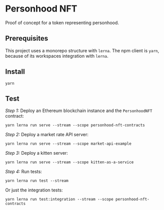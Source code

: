 # Personhood NFT

Proof of concept for a token representing personhood.

## Prerequisites

This project uses a monorepo structure with `lerna`. The npm client is `yarn`, because of its workspaces integration with `lerna`.

## Install

```
yarn
```

## Test

_Step 1:_ Deploy an Ethereum blockchain instance and the `PersonhoodNFT` contract:

```
yarn lerna run serve --stream --scope personhood-nft-contracts
```

_Step 2:_ Deploy a market rate API server:

```
yarn lerna run serve --stream --scope market-api-example
```

_Step 3:_ Deploy a kitten server:

```
yarn lerna run serve --stream --scope kitten-as-a-service
```

_Step 4:_ Run tests:

```
yarn lerna run test --stream
```

Or just the integration tests:

```
yarn lerna run test:integration --stream --scope personhood-nft-contracts
```
